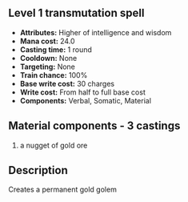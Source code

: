 ## Level 1 transmutation spell
- **Attributes:** Higher of intelligence and wisdom
- **Mana cost:** 24.0
- **Casting time:** 1 round
- **Cooldown:** None
- **Targeting:** None
- **Train chance:** 100%
- **Base write cost:** 30 charges
- **Write cost:** From half to full base cost
- **Components:** Verbal, Somatic, Material
## Material components - 3 castings
1. a nugget of gold ore
## Description
Creates a permanent gold golem
